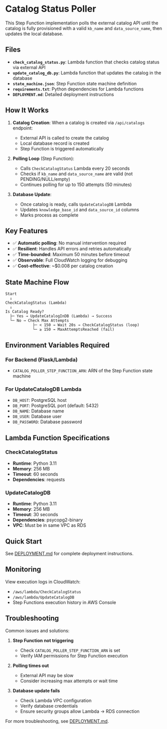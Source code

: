 # Catalog Status Poller

This Step Function implementation polls the external catalog API until the catalog is fully provisioned with a valid `kb_name` and `data_source_name`, then updates the local database.

## Files

- **`check_catalog_status.py`**: Lambda function that checks catalog status via external API
- **`update_catalog_db.py`**: Lambda function that updates the catalog in the database
- **`state_machine.json`**: Step Function state machine definition
- **`requirements.txt`**: Python dependencies for Lambda functions
- **`DEPLOYMENT.md`**: Detailed deployment instructions

## How It Works

1. **Catalog Creation**: When a catalog is created via `/api/catalogs` endpoint:
   - External API is called to create the catalog
   - Local database record is created
   - Step Function is triggered automatically

2. **Polling Loop** (Step Function):
   - Calls `CheckCatalogStatus` Lambda every 20 seconds
   - Checks if `kb_name` and `data_source_name` are valid (not PENDING/NULL/empty)
   - Continues polling for up to 150 attempts (50 minutes)

3. **Database Update**:
   - Once catalog is ready, calls `UpdateCatalogDB` Lambda
   - Updates `knowledge_base_id` and `data_source_id` columns
   - Marks process as complete

## Key Features

- ✅ **Automatic polling**: No manual intervention required
- ✅ **Resilient**: Handles API errors and retries automatically
- ✅ **Time-bounded**: Maximum 50 minutes before timeout
- ✅ **Observable**: Full CloudWatch logging for debugging
- ✅ **Cost-effective**: ~$0.008 per catalog creation

## State Machine Flow

```
Start
  ↓
CheckCatalogStatus (Lambda)
  ↓
Is Catalog Ready?
  ├─ Yes → UpdateCatalogInDB (Lambda) → Success
  └─ No → Check Max Attempts
            ├─ < 150 → Wait 20s → CheckCatalogStatus (loop)
            └─ ≥ 150 → MaxAttemptsReached (fail)
```

## Environment Variables Required

### For Backend (Flask/Lambda)
- `CATALOG_POLLER_STEP_FUNCTION_ARN`: ARN of the Step Function state machine

### For UpdateCatalogDB Lambda
- `DB_HOST`: PostgreSQL host
- `DB_PORT`: PostgreSQL port (default: 5432)
- `DB_NAME`: Database name
- `DB_USER`: Database user
- `DB_PASSWORD`: Database password

## Lambda Function Specifications

### CheckCatalogStatus
- **Runtime**: Python 3.11
- **Memory**: 256 MB
- **Timeout**: 60 seconds
- **Dependencies**: requests

### UpdateCatalogDB
- **Runtime**: Python 3.11
- **Memory**: 256 MB
- **Timeout**: 30 seconds
- **Dependencies**: psycopg2-binary
- **VPC**: Must be in same VPC as RDS

## Quick Start

See [DEPLOYMENT.md](./DEPLOYMENT.md) for complete deployment instructions.

## Monitoring

View execution logs in CloudWatch:
- `/aws/lambda/CheckCatalogStatus`
- `/aws/lambda/UpdateCatalogDB`
- Step Functions execution history in AWS Console

## Troubleshooting

Common issues and solutions:

1. **Step Function not triggering**
   - Check `CATALOG_POLLER_STEP_FUNCTION_ARN` is set
   - Verify IAM permissions for Step Function execution

2. **Polling times out**
   - External API may be slow
   - Consider increasing max attempts or wait time

3. **Database update fails**
   - Check Lambda VPC configuration
   - Verify database credentials
   - Ensure security groups allow Lambda → RDS connection

For more troubleshooting, see [DEPLOYMENT.md](./DEPLOYMENT.md#troubleshooting).
